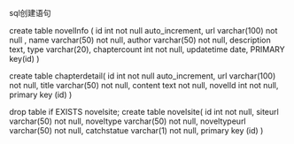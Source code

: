 sql创建语句

create table novelInfo (
id int not null auto_increment,
url varchar(100) not null ,
name varchar(50) not null,
author varchar(50) not null,
description text,
type varchar(20),
chaptercount int not null,
updatetime date,
PRIMARY key(id)
)

create table chapterdetail(
id int not null auto_increment,
url varchar(100) not null,
title varchar(50) not null,
content text not null,
novelId int not null,
primary key (id)
)

drop table if EXISTS novelsite;
create table novelsite(
id int not null,
siteurl varchar(50) not null,
noveltype varchar(50) not null,
noveltypeurl varchar(50) not null,
catchstatue varchar(1) not null,
primary key (id)
)


